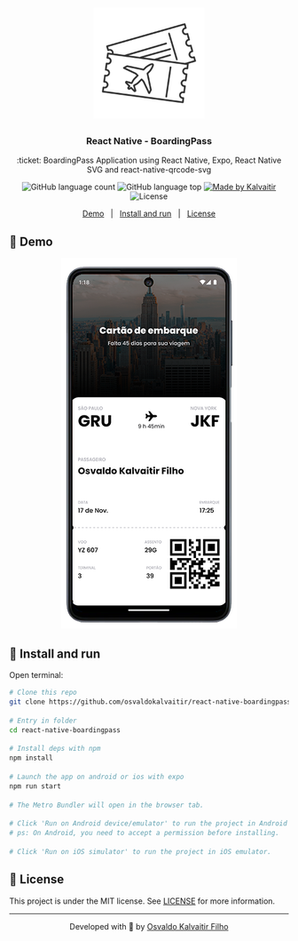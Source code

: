 <h1 align="center">
    <img src="/.github/assets/logo.png"
    width="200px"
    alt="Logo" />
</h1>

<h3 align="center">
  React Native - BoardingPass
</h3>

<p align="center">
  :ticket: BoardingPass Application using React Native, Expo, React Native SVG and react-native-qrcode-svg
</p>

<p align="center">
  <img alt="GitHub language count" src="https://img.shields.io/github/languages/count/osvaldokalvaitir/react-native-boardingpass.svg?color=00A83A">

  <img alt="GitHub language top" src="https://img.shields.io/github/languages/top/osvaldokalvaitir/react-native-boardingpass.svg?color=00A83A">

  <a href="https://kalvaitir.com/">
    <img alt="Made by Kalvaitir" src="https://img.shields.io/badge/made%20by-Kalvaitir-00A83A">
  </a>

  <img alt="License" src="https://img.shields.io/badge/license-MIT-00A83A">
</p>

<p align="center">
  <a href="#iphone-demo">Demo</a>&nbsp;&nbsp;&nbsp;|&nbsp;&nbsp;&nbsp;<a href="#wrench-install-and-run">Install and run</a>&nbsp;&nbsp;&nbsp;|&nbsp;&nbsp;&nbsp;<a href="#memo-license">License</a>
</p>

## :iphone: Demo

<p align="center">
    <img alt="Demo" src="/.github/assets/demo.png">
</p>

## :wrench: Install and run

Open terminal:

```sh
# Clone this repo
git clone https://github.com/osvaldokalvaitir/react-native-boardingpass

# Entry in folder
cd react-native-boardingpass

# Install deps with npm
npm install

# Launch the app on android or ios with expo
npm run start

# The Metro Bundler will open in the browser tab.

# Click 'Run on Android device/emulator' to run the project in Android emulator.
# ps: On Android, you need to accept a permission before installing.

# Click 'Run on iOS simulator' to run the project in iOS emulator.
```

## :memo: License

This project is under the MIT license. See [LICENSE](/LICENSE) for more information.

---

<p align="center">
Developed with 💚 by <a href="https://www.linkedin.com/in/osvaldokalvaitir">Osvaldo Kalvaitir Filho</a>
</p>
